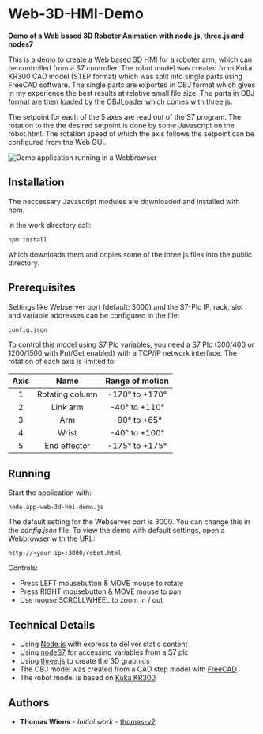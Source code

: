 # Web-3D-HMI-Demo

**Demo of a Web based 3D Roboter Animation with node.js, three.js and nodes7**

This is a demo to create a Web based 3D HMI for a roboter arm, which can be controlled from a S7 controller.
The robot model was created from Kuka KR300 CAD model (STEP format) which was split into single parts
using FreeCAD software. The single parts are exported in OBJ format which gives in my experience the best results at
relative small file size. The parts in OBJ format are then loaded by the OBJLoader which comes with three.js.

The setpoint for each of the 5 axes are read out of the S7 program.
The rotation to the the desired setpoint is done by some Javascript on the robot.html.
The rotation speed of which the axis follows the setpoint can be configured from the Web GUI.

![Demo application running in a Webbrowser](https://github.com/thomas-v2/Web-3D-HMI-Demo/blob/master/images/demo-web-robot-tablet.jpg)

## Installation

The neccessary Javascript modules are downloaded and installed with npm.

In the work directory call:
```
npm install
```
which downloads them and copies some of the three.js files into the public directory.

## Prerequisites

Settings like Webserver port (default: 3000) and the S7-Plc IP, rack, slot and variable addresses can be configured in the file:
```
config.json
```

To control this model using S7 Plc variables, you need a S7 Plc (300/400 or 1200/1500 with Put/Get enabled) with a TCP/IP network interface.
The rotation of each axis is limited to:

| Axis  |      Name         |  Range of motion         |
|:-----:|:-----------------:|:------------------------:|
| 1     | Rotating column   | -170&deg; to +170&deg;   |
| 2     | Link arm          | -40&deg; to +110&deg;    |
| 3     | Arm               | -90&deg; to +65&deg;     |
| 4     | Wrist             | -40&deg; to +100&deg;    |
| 5     | End effector      | -175&deg; to +175&deg;   |

## Running

Start the application with:

```
node app-web-3d-hmi-demo.js
```

The default setting for the Webserver port is 3000. You can change this in the *config.json* file.
To view the demo with default settings, open a Webbrowser with the URL:

```
http://<your-ip>:3000/robot.html
```

Controls:
- Press LEFT mousebutton & MOVE mouse to rotate
- Press RIGHT mousebutton & MOVE mouse to pan
- Use mouse SCROLLWHEEL to zoom in / out

## Technical Details

* Using [Node.js](https://nodejs.org/) with express to deliver static content
* Using [nodeS7](https://www.npmjs.com/package/nodes7) for accessing variables from a S7 plc
* Using [three.js](https://threejs.org/) to create the 3D graphics
* The OBJ model was created from a CAD step model with [FreeCAD](https://www.freecadweb.org/)
* The robot model is based on [Kuka KR300](https://www.kuka.com/de-de/produkte-leistungen/robotersysteme/industrieroboter/kr-300-pa)

## Authors

* **Thomas Wiens** - *Initial work* - [thomas-v2](https://github.com/thomas-v2)

